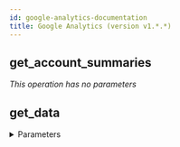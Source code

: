 ```yaml
---
id: google-analytics-documentation
title: Google Analytics (version v1.*.*)
---
```


## get_account_summaries



*This operation has no parameters*

## get_data



<details><summary>Parameters</summary>

#### end-date (required)

End date for fetching Analytics data. Request can specify an end date formatted as YYYY-MM-DD, or as a relative date (e.g., today, yesterday, or NdaysAgo where N is a positive integer). 

**Type:** string

#### ids (required)

The unique table ID of the form ga:XXXX, where XXXX is the Analytics view (profile) ID for which the query will retrieve the data. 

**Type:** string

#### metrics (required)

A list of comma-separated metrics, such as ga:sessions,ga:bounces. 

**Type:** string

#### start-date (required)

Start date for fetching Analytics data. Requests can specify a start date formatted as YYYY-MM-DD, or as a relative date (e.g., today, yesterday, or NdaysAgo where N is a positive integer). 

**Type:** string

#### access_token

One possible way to provide an OAuth 2.0 token.

**Type:** string

#### callback

Name of the JavaScript callback function that handles the response. Used in JavaScript JSON-P requests.

**Type:** string

#### dimensions

A list of comma-separated dimensions for your Analytics data, such as ga:browser,ga:city. 

**Type:** string

#### fields

Selector specifying a subset of fields to include in the response. 

**Type:** string

#### filters

Dimension or metric filters that restrict the data returned for your request. 

**Type:** string

#### include-empty-rows

Defaults to true; if set to false, rows where all metric values are zero will be omitted from the response. 

**Type:** boolean

#### key

Used for OAuth 1.0a authorization to specify your application to get quota. For example: key=AldefliuhSFADSfasdfasdfASdf.

**Type:** string

#### output

The desired output type for the Analytics data returned in the response. Acceptable values are json and dataTable. Default: json. 

**Type:** string

#### prettyPrint

Returns response with indentations and line breaks. Default false. 

**Type:** string

#### quotaUser

Alternative to userIp in cases when the user's IP address is unknown.

**Type:** string

#### samplingLevel

The desired sampling level. Allowed Values:  DEFAULT â Returns response with a sample size that balances speed and accuracy. FASTER â Returns a fast response with a smaller sample size. HIGHER_PRECISION â Returns a more accurate response using a large sample size, but this may result in the response being slower.  

**Type:** string

#### segment

Segments the data returned for your request. 

**Type:** string

#### sort

A list of comma-separated dimensions and metrics indicating the sorting order and sorting direction for the returned data. 

**Type:** string

#### userIp

Specifies IP address of the end user for whom the API call is being made. Used to cap usage per IP. 

**Type:** string

</details>

